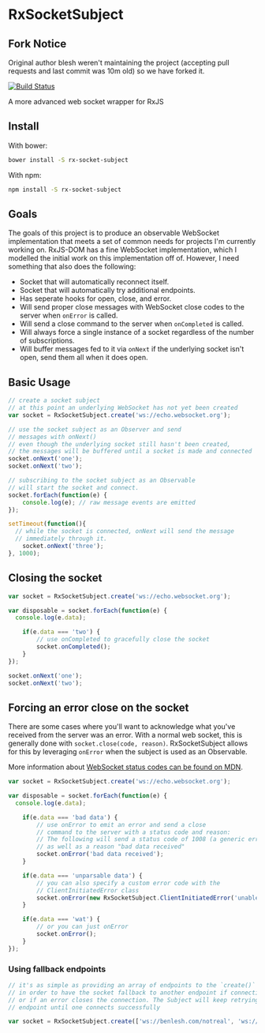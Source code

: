 RxSocketSubject
===============
## Fork Notice

Original author blesh weren't maintaining the project (accepting pull requests and last commit was 10m old) so we have forked it.


[![Build Status](https://travis-ci.org/blesh/RxSocketSubject.svg?branch=master)](https://travis-ci.org/blesh/RxSocketSubject)

A more advanced web socket wrapper for RxJS

## Install

With bower:

```sh
bower install -S rx-socket-subject
```

With npm:

```sh
npm install -S rx-socket-subject
```

## Goals

The goals of this project is to produce an observable WebSocket implementation that meets a set of common
needs for projects I'm currently working on. RxJS-DOM has a fine WebSocket implementation, which I modelled the initial
work on this implementation off of. However, I need something that also does the following:

- Socket that will automatically reconnect itself.
- Socket that will automatically try additional endpoints.
- Has seperate hooks for open, close, and error.
- Will send proper close messages with WebSocket close codes to the server when `onError` is called.
- Will send a close command to the server when `onCompleted` is called.
- Will always force a single instance of a socket regardless of the number of subscriptions.
- Will buffer messages fed to it via `onNext` if the underlying socket isn't open, send them all when it does open.

## Basic Usage

```js
// create a socket subject
// at this point an underlying WebSocket has not yet been created
var socket = RxSocketSubject.create('ws://echo.websocket.org');

// use the socket subject as an Observer and send
// messages with onNext()
// even though the underlying socket still hasn't been created,
// the messages will be buffered until a socket is made and connected
socket.onNext('one');
socket.onNext('two');

// subscribing to the socket subject as an Observable
// will start the socket and connect.
socket.forEach(function(e) {
	console.log(e); // raw message events are emitted
});

setTimeout(function(){
  // while the socket is connected, onNext will send the message
  // immediately through it.
	socket.onNext('three');
}, 1000);
```


## Closing the socket

```js
var socket = RxSocketSubject.create('ws://echo.websocket.org');

var disposable = socket.forEach(function(e) {
  console.log(e.data);

	if(e.data === 'two') {
		// use onCompleted to gracefully close the socket
		socket.onCompleted();
	}
});

socket.onNext('one');
socket.onNext('two');
```

## Forcing an error close on the socket

There are some cases where you'll want to acknowledge what you've received from the
server was an error. With a normal web socket, this is generally done with `socket.close(code, reason)`.
RxSocketSubject allows for this by leveraging `onError` when the subject is used as an Observable.

More information about [WebSocket status codes can be found on MDN](https://developer.mozilla.org/en-US/docs/Web/API/CloseEvent#Status_codes).

```js
var socket = RxSocketSubject.create('ws://echo.websocket.org');

var disposable = socket.forEach(function(e) {
  console.log(e.data);

	if(e.data === 'bad data') {
		// use onError to emit an error and send a close
		// command to the server with a status code and reason:
		// The following will send a status code of 1008 (a generic error)
		// as well as a reason "bad data received"
		socket.onError('bad data received');
	}

	if(e.data === 'unparsable data') {
		// you can also specify a custom error code with the 
		// ClientInitiatedError class
		socket.onError(new RxSocketSubject.ClientInitiatedError('unable to parse data', 4001));
	}

	if(e.data === 'wat') {
		// or you can just onError
		socket.onError();
	}
});
```

### Using fallback endpoints

```js
// it's as simple as providing an array of endpoints to the `create()` method
// in order to have the socket fallback to another endpoint if connection fails
// or if an error closes the connection. The Subject will keep retrying each
// endpoint until one connects successfully

var socket = RxSocketSubject.create(['ws://benlesh.com/notreal', 'ws://benlesh.com/totallyfake', 'ws://echo.websocket.org']);
```